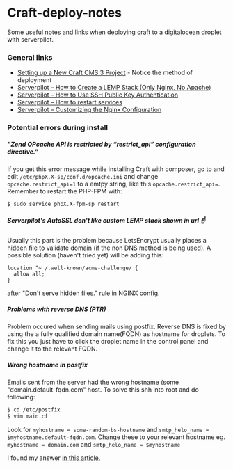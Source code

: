 # Craft-deploy-notes
Some useful notes and links when deploying craft to a digitalocean droplet with serverpilot.

### General links
* [Setting up a New Craft CMS 3 Project](https://nystudio107.com/blog/setting-up-a-craft-cms-3-project) - Notice the method of deployment
* [Serverpilot – How to Create a LEMP Stack (Only Nginx, No Apache)](https://serverpilot.io/community/articles/how-to-create-a-lemp-stack-only-nginx-no-apache.html)
* [Serverpilot – How to Use SSH Public Key Authentication](https://serverpilot.io/community/articles/how-to-use-ssh-public-key-authentication.html)
* [Serverpilot – How to restart services](https://serverpilot.io/community/articles/how-to-restart-services.html)
* [Serverpilot – Customizing the Nginx Configuration
](https://serverpilot.io/community/articles/customize-nginx-settings.html)

### Potential errors during install

##### "Zend OPcache API is restricted by “restrict_api” configuration directive."
If you get this error message while installing Craft with composer, go to and edit `/etc/phpX.X-sp/conf.d/opcache.ini` and change `opcache.restrict_api=1` to a emtpy string, like this `opcache.restrict_api=`. Remember to restart the PHP-FPM with: 
```sh
$ sudo service phpX.X-fpm-sp restart
```

##### Serverpilot's AutoSSL don't like custom LEMP stack shown in url ☝️
Usually this part is the problem because LetsEncrypt usually places a hidden file to validate domain (if the non DNS method is being used). A possible solution (haven't tried yet) will be adding this:  
```
location ^~ /.well-known/acme-challenge/ {
  allow all;
}
```
after "Don't serve hidden files." rule in NGINX config. 

##### Problems with reverse DNS (PTR)
Problem occured when sending mails using postfix. Reverse DNS is fixed by using the a fully qualified domain name(FQDN) as hostname for droplets. To fix this you just have to click the droplet name in the control panel and change it to the relevant FQDN.

#####  Wrong hostname in postfix
Emails sent from the server had the wrong hostname (some "domain.default-fqdn.com" host. To solve this shh into root and do following: 
```sh
$ cd /etc/postfix
$ vim main.cf
```
Look for `myhostname = some-random-bs-hostname` and `smtp_helo_name = $myhostname.default-fqdn.com`. Change these to your relevant hostname eg. `myhostname = domain.com` and `smtp_helo_name = $myhostname`

I found my answer [in this article.](https://adigital.agency/blog/migrating-to-digital-ocean-sink-or-swim)
